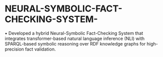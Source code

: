 # NEURAL-SYMBOLIC-FACT-CHECKING-SYSTEM-
• Developed a hybrid Neural-Symbolic Fact-Checking System that integrates transformer-based natural language inference (NLI) with SPARQL-based symbolic reasoning over RDF knowledge graphs for high-precision fact validation. 
